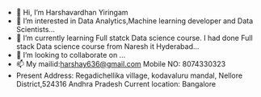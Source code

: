 - 👋 Hi, I’m Harshavardhan Yiringam
- 👀 I’m interested in Data Analytics,Machine learning developer and Data Scientists...
- 🌱 I’m currently learning Full statck Data science course. I had done Full stack Data science course from Naresh it Hyderabad...
- 💞️ I’m looking to collaborate on ...
- 📫 My mailid:harshay636@gmail.com  Mobile NO: 8074330323
-  Present Address:
        Regadichellika village, kodavaluru mandal,
        Nellore District,524316 Andhra Pradesh 
    Current location: Bangalore    

<!---
harsha11223/harsha11223 is a ✨ special ✨ repository because its `README.md` (this file) appears on your GitHub profile.
You can click the Preview link to take a look at your changes.
--->
